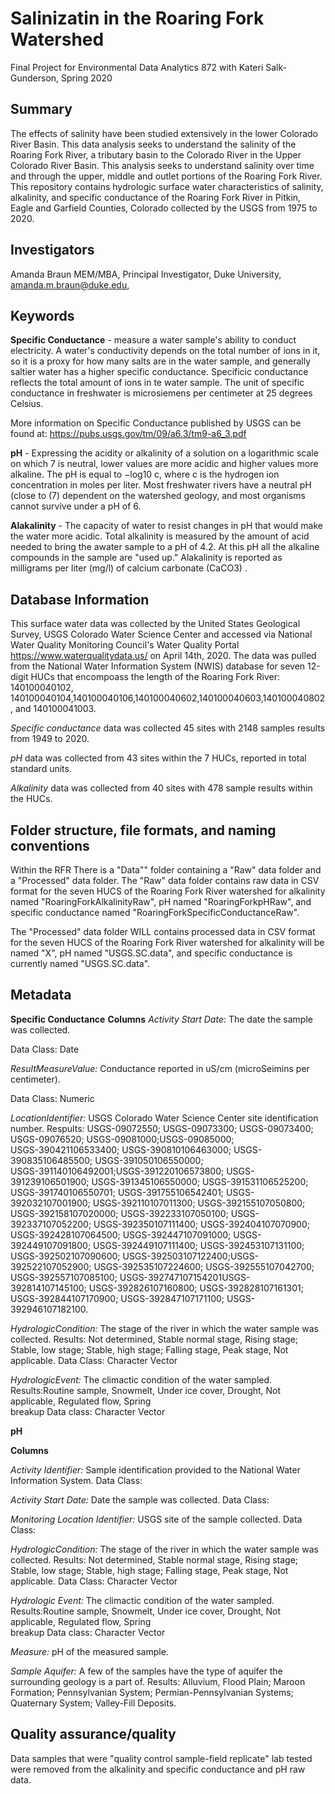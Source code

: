 # Salinizatin in the Roaring Fork Watershed 
Final Project for Environmental Data Analytics 872 with Kateri Salk-Gunderson, Spring 2020 

## Summary
The effects of salinity have been studied extensively in the lower Colorado River Basin. This data analysis seeks to understand the salinity of the Roaring Fork River, a tributary basin to the Colorado River in the Upper Colorado River Basin. This analysis seeks to understand salinity over time and through the upper, middle and outlet portions of the Roaring Fork River. This repository contains hydrologic surface water characteristics of salinity, alkalinity, and specific conductance of the Roaring Fork River in Pitkin, Eagle and Garfield Counties, Colorado collected by the USGS from 1975 to 2020.  

## Investigators
Amanda Braun MEM/MBA, Principal Investigator, Duke University, amanda.m.braun@duke.edu, 

## Keywords
**Specific Conductance** - measure a water sample's ability to conduct electricity. A water's conductivity depends on the total number of ions in it, so it is a proxy for how many salts are in the water sample, and generally saltier water has a higher specific conductance. Specificic conductance reflects the total amount of ions in te water sample. The unit of specific conductance in freshwater is microsiemens per centimeter at 25 degrees Celsius.

More information on Specific Conductance published by USGS can be found at:  https://pubs.usgs.gov/tm/09/a6.3/tm9-a6_3.pdf

**pH** - Expressing the acidity or alkalinity of a solution on a logarithmic scale on which 7 is neutral, lower values are more acidic and higher values more alkaline. The pH is equal to −log10 c, where c is the hydrogen ion concentration in moles per liter. Most freshwater rivers have a neutral pH (close to (7) dependent on the watershed geology, and most organisms cannot survive under a pH of 6. 

**Alakalinity** - The capacity of water to resist changes in pH that would make the water more acidic. Total alkalinity is measured by the amount of acid needed to bring the awater sample to a pH of 4.2. At this pH all the alkaline compounds in the sample are "used up." Alakalinity is reported as milligrams per liter (mg/l) of calcium carbonate (CaCO3) .


## Database Information

This surface water data was collected by the United States Geological Survey, USGS Colorado Water Science Center and accessed via National Water Quality Monitoring Council's Water Quality Portal <https://www.waterqualitydata.us/> on April 14th, 2020. The data was pulled from the National Water Information System (NWIS) database for seven 12-digit HUCs that encompoass the length of the Roaring Fork River: 140100040102, 140100040104,140100040106,140100040602,140100040603,140100040802, and 140100041003.

*Specific conductance* data was collected 45 sites with 2148 samples results from 1949 to 2020. 

*pH* data was collected from 43 sites within the 7 HUCs, reported in total standard units. 

*Alkalinity* data was collected from 40 sites with 478 sample results within the HUCs. 

## Folder structure, file formats, and naming conventions 
Within the RFR There is a "Data"" folder containing a "Raw" data folder and a "Processed" data folder. 
The "Raw" data folder contains raw data in CSV format for the seven HUCS of the Roaring Fork River watershed for alkalinity named "RoaringForkAlkalinityRaw", pH named "RoaringForkpHRaw", and specific conductance named "RoaringForkSpecificConductanceRaw".

The "Processed" data folder WILL contains processed data in CSV format for the seven HUCS of the Roaring Fork River watershed for alkalinity will be named "X", pH named "USGS.SC.data", and specific conductance is currently named "USGS.SC.data".

## Metadata
**Specific Conductance** 
**Columns**
  *Activity Start Date*: The date the sample was collected. 
  
  Data Class: Date  

  *ResultMeasureValue:* Conductance reported in uS/cm (microSeimins per centimeter). 
      
   Data Class: Numeric

  *LocationIdentifier:* USGS Colorado Water Science Center site identification number.
      Respults: USGS-09072550; USGS-09073300; USGS-09073400; USGS-09076520; USGS-09081000;USGS-09085000;      
      USGS-390421106533400; USGS-390810106463000; USGS-390835106485500; USGS-391050106550000;                 
      USGS-391140106492001;USGS-391220106573800; USGS-391239106501900; USGS-391345106550000; 
      USGS-391531106525200; USGS-391740106550701; USGS-391755106542401; USGS-392032107001900; 
      USGS-392110107011300; USGS-392155107050800; USGS-392158107020000; USGS-392233107050100; 
      USGS-392337107052200; USGS-392350107111400; USGS-392404107070900; USGS-392428107064500; 
      USGS-392447107091000; USGS-392449107091800; USGS-392449107111400; USGS-392453107131100; 
      USGS-392502107090600; USGS-392503107122400;USGS-392522107052900; USGS-392535107224600; 
      USGS-392555107042700; USGS-392557107085100; USGS-392747107154201USGS-392814107145100; 
      USGS-392826107160800; USGS-392828107161301; USGS-392844107170900; USGS-392847107171100; 
      USGS-392946107182100. 

  *HydrologicCondition:* The stage of the river in which the water sample was collected. 
      Results: Not determined, Stable normal stage, Rising stage; Stable, low stage; Stable, high stage;
         Falling stage, Peak stage, Not applicable.
      Data Class: Character Vector 

*HydrologicEvent:* The climactic condition of the water sampled.
      Results:Routine sample, Snowmelt, Under ice cover, Drought, Not applicable, Regulated flow, Spring   
         breakup
      Data class: Character Vector 
      
**pH**

**Columns**

*Activity Identifier:* Sample identification provided to the National Water Information System. 
Data Class: 

*Activity Start Date:* Date the sample was collected.
Data Class:

*Monitoring Location Identifier:* USGS site of the sample collected. 
Data Class:

*HydrologicCondition:* The stage of the river in which the water sample was collected. 
      Results: Not determined, Stable normal stage, Rising stage; Stable, low stage; Stable, high stage;
         Falling stage, Peak stage, Not applicable.
      Data Class: Character Vector 

*Hydrologic Event:* The climactic condition of the water sampled.
      Results:Routine sample, Snowmelt, Under ice cover, Drought, Not applicable, Regulated flow, Spring   
         breakup
      Data class: Character Vector 

*Measure:* pH of the measured sample. 

*Sample Aquifer:* A few of the samples have the type of aquifer the surrounding geology is a part of. Results: Alluvium, Flood Plain; Maroon Formation; Pennsylvanian System; Permian-Pennsylvanian Systems; Quaternary System; Valley-Fill Deposits.

## Quality assurance/quality  
Data samples that were "quality control sample-field replicate" lab tested  were removed from the alkalinity and specific conductance and pH raw data. 

